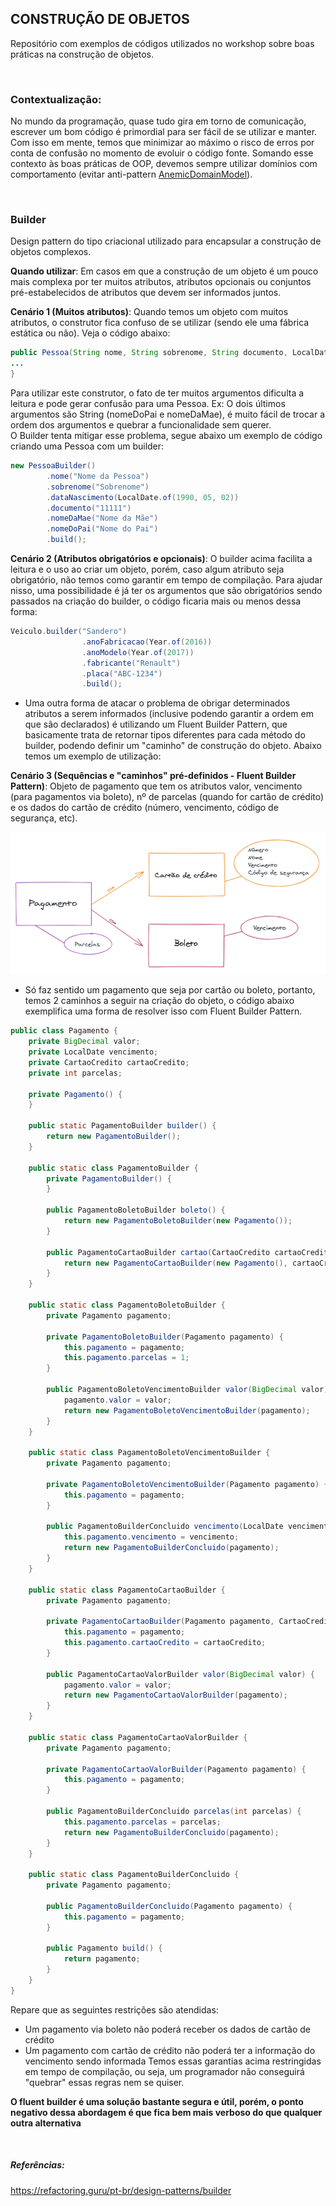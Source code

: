 ## CONSTRUÇÃO DE OBJETOS
Repositório com exemplos de códigos utilizados no workshop sobre boas práticas na construção de objetos.

<br>

### Contextualização:
No mundo da programação, quase tudo gira em torno de comunicação, escrever um bom código é primordial para ser fácil de se utilizar e manter. Com isso em mente, temos que minimizar ao máximo o risco de erros por conta de confusão no momento de evoluir o código fonte. Somando esse contexto às boas práticas de OOP, devemos sempre utilizar domínios com comportamento (evitar anti-pattern [AnemicDomainModel](https://www.martinfowler.com/bliki/AnemicDomainModel.html)). 

<br>

### Builder
Design pattern do tipo criacional utilizado para encapsular a construção de objetos complexos. 

<b>Quando utilizar</b>: Em casos em que a construção de um objeto é um pouco mais complexa por ter muitos atributos, 
atributos opcionais ou conjuntos pré-estabelecidos de atributos que devem ser informados juntos.

<b>Cenário 1 (Muitos atributos)</b>: Quando temos um objeto com muitos atributos, o construtor fica confuso de se utilizar (sendo ele uma fábrica estática ou não). Veja o código abaixo:
```java
public Pessoa(String nome, String sobrenome, String documento, LocalDate dataNascimento, String nomeDoPai, String nomeDaMae) {
...
}
```
Para utilizar este construtor, o fato de ter muitos argumentos dificulta a leitura e pode gerar confusão para uma Pessoa. Ex: O dois últimos argumentos são String (nomeDoPai e nomeDaMae), é muito fácil de trocar a ordem dos argumentos e quebrar a funcionalidade sem querer.<br>
O Builder tenta mitigar esse problema, segue abaixo um exemplo de código criando uma Pessoa com um builder:
```java
new PessoaBuilder()
        .nome("Nome da Pessoa")
        .sobrenome("Sobrenome")
        .dataNascimento(LocalDate.of(1990, 05, 02))
        .documento("11111")
        .nomeDaMae("Nome da Mãe")
        .nomeDoPai("Nome do Pai")
        .build();
```

<b>Cenário 2 (Atributos obrigatórios e opcionais)</b>: O builder acima facilita a leitura e o uso ao criar um objeto, porém, caso algum atributo seja obrigatório, não temos como garantir em tempo de compilação.
Para ajudar nisso, uma possibilidade é já ter os argumentos que são obrigatórios sendo passados na criação do builder, o código ficaria mais ou menos dessa forma:
```java
Veiculo.builder("Sandero")
                .anoFabricacao(Year.of(2016))
                .anoModelo(Year.of(2017))
                .fabricante("Renault")
                .placa("ABC-1234")
                .build();
``` 

* Uma outra forma de atacar o problema de obrigar determinados atributos a serem informados (inclusive podendo garantir a ordem em que são declarados) é utilizando um Fluent Builder Pattern, que basicamente trata de retornar tipos diferentes para cada método do builder, podendo definir um "caminho" de construção do objeto. Abaixo temos um exemplo de utilização:

<b>Cenário 3 (Sequências e "caminhos" pré-definidos - Fluent Builder Pattern)</b>: Objeto de pagamento que tem os atributos valor, vencimento (para pagamentos via boleto), nº de parcelas (quando for cartão de crédito) e os dados do cartão de crédito (número, vencimento, código de segurança, etc).

![builder](./docs/img/diagrama_builder.png) 

* Só faz sentido um pagamento que seja por cartão ou boleto, portanto, temos 2 caminhos a seguir na criação do objeto, o código abaixo exemplifica uma forma de resolver isso com Fluent Builder Pattern.
```java
public class Pagamento {
    private BigDecimal valor;
    private LocalDate vencimento;
    private CartaoCredito cartaoCredito;
    private int parcelas;

    private Pagamento() {
    }

    public static PagamentoBuilder builder() {
        return new PagamentoBuilder();
    }

    public static class PagamentoBuilder {
        private PagamentoBuilder() {
        }

        public PagamentoBoletoBuilder boleto() {
            return new PagamentoBoletoBuilder(new Pagamento());
        }

        public PagamentoCartaoBuilder cartao(CartaoCredito cartaoCredito) {
            return new PagamentoCartaoBuilder(new Pagamento(), cartaoCredito);
        }
    }

    public static class PagamentoBoletoBuilder {
        private Pagamento pagamento;

        private PagamentoBoletoBuilder(Pagamento pagamento) {
            this.pagamento = pagamento;
            this.pagamento.parcelas = 1;
        }

        public PagamentoBoletoVencimentoBuilder valor(BigDecimal valor) {
            pagamento.valor = valor;
            return new PagamentoBoletoVencimentoBuilder(pagamento);
        }
    }

    public static class PagamentoBoletoVencimentoBuilder {
        private Pagamento pagamento;

        private PagamentoBoletoVencimentoBuilder(Pagamento pagamento) {
            this.pagamento = pagamento;
        }

        public PagamentoBuilderConcluido vencimento(LocalDate vencimento) {
            this.pagamento.vencimento = vencimento;
            return new PagamentoBuilderConcluido(pagamento);
        }
    }

    public static class PagamentoCartaoBuilder {
        private Pagamento pagamento;

        private PagamentoCartaoBuilder(Pagamento pagamento, CartaoCredito cartaoCredito) {
            this.pagamento = pagamento;
            this.pagamento.cartaoCredito = cartaoCredito;
        }

        public PagamentoCartaoValorBuilder valor(BigDecimal valor) {
            pagamento.valor = valor;
            return new PagamentoCartaoValorBuilder(pagamento);
        }
    }

    public static class PagamentoCartaoValorBuilder {
        private Pagamento pagamento;

        private PagamentoCartaoValorBuilder(Pagamento pagamento) {
            this.pagamento = pagamento;
        }

        public PagamentoBuilderConcluido parcelas(int parcelas) {
            this.pagamento.parcelas = parcelas;
            return new PagamentoBuilderConcluido(pagamento);
        }
    }

    public static class PagamentoBuilderConcluido {
        private Pagamento pagamento;

        public PagamentoBuilderConcluido(Pagamento pagamento) {
            this.pagamento = pagamento;
        }

        public Pagamento build() {
            return pagamento;
        }
    }
}
```

Repare que as seguintes restrições são atendidas:
* Um pagamento via boleto não poderá receber os dados de cartão de crédito
* Um pagamento com cartão de crédito não poderá ter a informação do vencimento sendo informada
Temos essas garantias acima restringidas em tempo de compilação, ou seja, um programador não conseguirá "quebrar" essas regras nem se quiser.

<b>O fluent builder é uma solução bastante segura e útil, porém, o ponto negativo dessa abordagem é que fica bem mais verboso do que qualquer outra alternativa</b>

<br/>

##### Referências:
https://refactoring.guru/pt-br/design-patterns/builder 
  
     





